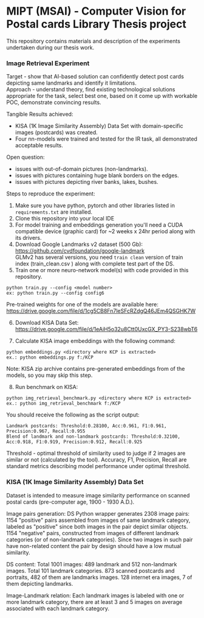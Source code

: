 # MIPT (MSAI) - Computer Vision for Postal cards Library Thesis project

This repository contains materials and description of the experiments undertaken during our thesis work.

### Image Retrieval Experiment
Target - show that AI-based solution can confidently detect post cards depicting same landmarks and identify it limitations. <br> 
Approach - understand theory, find existing technological solutions appropriate for the task, select best one, based on it come up with workable POC, demonstrate convincing results.  

Tangible Results achieved:
- KISA (1K Image Similarity Assembly) Data Set with domain-specific images (postcards) was created.
- Four nn-models were trained and tested for the IR task, all demonstrated acceptable results.

Open question:
- issues with out-of-domain pictures (non-landmarks).
- issues with pictures containing huge blank borders on the edges.
- issues with pictures depicting river banks, lakes, bushes.

Steps to reproduce the experiment:

1. Make sure you have python, pytorch and other libraries listed in ```requirements.txt``` are installed.
2. Clone this repository into your local IDE
3. For model training and embeddings generation you'll need a CUDA compatible device (graphic card) for ~2 weeks x 24hr period along with its drivers.
4. Download Google Landmarks v2 dataset (500 Gb): https://github.com/cvdfoundation/google-landmark <br>
GLMv2 has several versions, you need ```train clean``` version of train index (train_clean.csv ) along with complete test part of the DS. 
5. Train one or more neuro-network model(s) with code provided in this repository.
```
python train.py --config <model number>
ex: python train.py --config config6
```
Pre-trained weights for one of the models are available here: https://drive.google.com/file/d/1cg5CB8Fn7leSFcRZdgQ46JEm4QSGHK7W 

6. Download KISA Data Set:
https://drive.google.com/file/d/1eAiH5o32u8Ctt0UxcGX_PY3-S238wbT6

7. Calculate KISA image embeddings with the following command: 
```
python embeddings.py <directory where KCP is extracted>
ex.: python embeddings.py f:/KCP
```
Note: KISA zip archive contains pre-generated embeddings from of the models, so you may skip this step.

8. Run benchmark on KISA:
```
python img_retrieval_benchmark.py <directory where KCP is extracted>
ex.: python img_retrieval_benchmark f:/KCP
```
You should receive the following as the script output: <br>
```
Landmark postcards: Threshold:0.28100, Acc:0.961, F1:0.961, Precision:0.967, Recall:0.955
Blend of landmark and non-landmark postcards: Threshold:0.32100, Acc:0.918, F1:0.919, Precision:0.912, Recall:0.925
```

Threshold - optimal threshold of similarity used to judge if 2 images are similar or not (calculated by the tool).
Accuracy, F1, Precision, Recall are standard metrics describing model performance under optimal threshold.

### KISA (1K Image Similarity Assembly) Data Set
Dataset is intended to measure image similarity performance on scanned postal cards (pre-computer age, 1900 - 1930 A.D.). 

Image pairs generation:
DS Python wrapper generates 2308 image pairs: 
1154 "positive" pairs assembled from images of same landmark category, labeled as "positive" since both images in the pair depict similar objects.
1154 "negative" pairs, constructed from images of different landmark categories (or of non-landmark categories). Since two images in such pair have non-related content the pair by design should have a low mutual similarity. 

DS content:
Total 1001 images: 489 landmark and 512 non-landmark images.
Total 101 landmark categories.
873 scanned postcards and portraits, 482 of them are landmarks images.
128 internet era images, 7 of them depicting landmarks.

Image-Landmark relation:
Each landmark images is labeled with one or more landmark category, 
there are at least 3 and 5 images on average associated with each landmark category.
